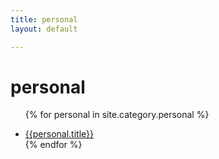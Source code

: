 ```yaml
---
title: personal
layout: default

---
```

<h1>personal</h1>

<ul>
  
   {% for personal in site.category.personal %}
    <li>
  <a href=''>{{personal.title}}</a>
    </li>
   {% endfor %}
  
  
 </ul>
 
 
